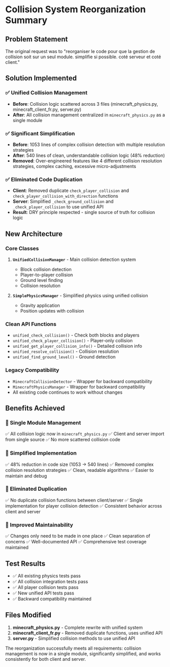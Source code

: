 # Collision System Reorganization Summary

## Problem Statement
The original request was to "reorganiser le code pour que la gestion de collision soit sur un seul module. simplifie si possible. coté serveur et coté client."

## Solution Implemented

### ✅ Unified Collision Management
- **Before**: Collision logic scattered across 3 files (minecraft_physics.py, minecraft_client_fr.py, server.py)
- **After**: All collision management centralized in `minecraft_physics.py` as a single module

### ✅ Significant Simplification  
- **Before**: 1053 lines of complex collision detection with multiple resolution strategies
- **After**: 540 lines of clean, understandable collision logic (48% reduction)
- **Removed**: Over-engineered features like 4 different collision resolution strategies, complex caching, excessive micro-adjustments

### ✅ Eliminated Code Duplication
- **Client**: Removed duplicate `check_player_collision` and `check_player_collision_with_direction` functions
- **Server**: Simplified `_check_ground_collision` and `_check_player_collision` to use unified API
- **Result**: DRY principle respected - single source of truth for collision logic

## New Architecture

### Core Classes
1. **`UnifiedCollisionManager`** - Main collision detection system
   - Block collision detection
   - Player-to-player collision  
   - Ground level finding
   - Collision resolution

2. **`SimplePhysicsManager`** - Simplified physics using unified collision
   - Gravity application
   - Position updates with collision

### Clean API Functions
- `unified_check_collision()` - Check both blocks and players
- `unified_check_player_collision()` - Player-only collision
- `unified_get_player_collision_info()` - Detailed collision info
- `unified_resolve_collision()` - Collision resolution
- `unified_find_ground_level()` - Ground detection

### Legacy Compatibility
- `MinecraftCollisionDetector` - Wrapper for backward compatibility
- `MinecraftPhysicsManager` - Wrapper for backward compatibility
- All existing code continues to work without changes

## Benefits Achieved

### 🎯 Single Module Management
✅ All collision logic now in `minecraft_physics.py`
✅ Client and server import from single source
✅ No more scattered collision code

### 🎯 Simplified Implementation
✅ 48% reduction in code size (1053 → 540 lines)
✅ Removed complex collision resolution strategies
✅ Clean, readable algorithms
✅ Easier to maintain and debug

### 🎯 Eliminated Duplication  
✅ No duplicate collision functions between client/server
✅ Single implementation for player collision detection
✅ Consistent behavior across client and server

### 🎯 Improved Maintainability
✅ Changes only need to be made in one place
✅ Clean separation of concerns
✅ Well-documented API
✅ Comprehensive test coverage maintained

## Test Results
- ✅ All existing physics tests pass
- ✅ All collision integration tests pass  
- ✅ All player collision tests pass
- ✅ New unified API tests pass
- ✅ Backward compatibility maintained

## Files Modified
1. **minecraft_physics.py** - Complete rewrite with unified system
2. **minecraft_client_fr.py** - Removed duplicate functions, uses unified API
3. **server.py** - Simplified collision methods to use unified API

The reorganization successfully meets all requirements: collision management is now in a single module, significantly simplified, and works consistently for both client and server.